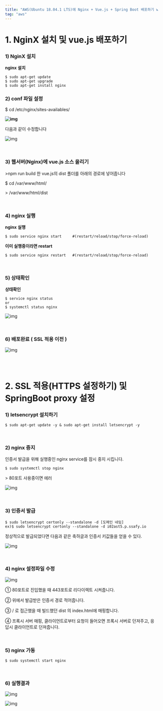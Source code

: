 ```yaml
---
title: "AWS(Ubuntu 18.04.1 LTS)에 Nginx + Vue.js + Spring Boot 배포하기 with SSL"
tag: "aws"
---
```






# 1. NginX 설치 및 vue.js 배포하기

### 1) NginX 설치

**nginx 설치**

```shell
$ sudo apt-get update
$ sudo apt-get upgrade
$ sudo apt-get install nginx
```

### 2) conf 파일 설정

$ cd /etc/nginx/sites-availables/

**![img](https://user-images.githubusercontent.com/46040293/74617570-3294fa80-5171-11ea-8426-cc966326dbf4.png)**

다음과 같이 수정합니다

![img](https://user-images.githubusercontent.com/46040293/74617585-43de0700-5171-11ea-8dc7-cdf94e3962e6.png)

<br>

### 3) 웹서버(Nginx)에 vue.js 소스 올리기

\>npm run build 한 vue.js의 dist 폴더를 아래의 경로에 넣어줍니다

$ cd /var/www/html/

\>   /var/www/html/dist

<br>

### 4) nginx 실행

**nginx 실행**

```shell
$ sudo service nginx start     #(restart/reload/stop/force-reload)
```



**이미 실행중이라면 restart**

```shell
$ sudo service nginx restart   #(restart/reload/stop/force-reload)
```

<br>

### 5) 상태확인

**상태확인**

```
$ service nginx status 
or 
$ systemctl status nginx
```



![img](https://user-images.githubusercontent.com/46040293/74617593-4cced880-5171-11ea-846f-81684765b7c4.png)

<br>

### 6) 배포완료 ( SSL 적용 이전 )

![img](https://user-images.githubusercontent.com/46040293/74617606-5c4e2180-5171-11ea-833b-d73ce97a1f22.png)

<br>

<br>

# 2. SSL 적용(HTTPS 설정하기) 및SpringBoot proxy 설정

### 1) letsencrypt 설치하기

```shell
$ sudo apt-get update -y & sudo apt-get install letsencrypt -y
```

<br>

### 2) nginx 중지

인증서 발급을 위해 실행중인 nginx service를 잠시 중지 시킵니다.

```shell
$ sudo systemctl stop nginx
```

\> 80포트 사용중이면 에러

![img](https://user-images.githubusercontent.com/46040293/74617607-5d7f4e80-5171-11ea-83c0-88d25222165c.png)

<br>

### 3) 인증서 발급

```shell
$ sudo letsencrypt certonly --standalone -d [도메인 네임]
ex)$ sudo letsencrypt certonly --standalone -d i02ast5.p.ssafy.io
```

정상적으로 발급되었다면 다음과 같은 축하글과 인증서 키값들을 얻을 수 있다.

![img](https://user-images.githubusercontent.com/46040293/74617608-5e17e500-5171-11ea-9b14-aac6818530d1.png)

<br>

### 4) nginx 설정파일 수정

![img](https://user-images.githubusercontent.com/46040293/74617609-5e17e500-5171-11ea-9cf6-5f00b628007d.png)

① 80포트로 진입했을 때 443포트로 리다이렉트 시켜줍니다.

② 위에서 발급받은 인증서 경로 적어줍니다.

③ / 로 접근했을 때 빌드했던 dist 의 index.html에 매핑합니다.

④ 프록시 서버 매핑, 클라이언트로부터 요청이 들어오면 프록시 서버로 던져주고, 응답시 클라이언트로 던져줍니다.

<br>

### 5) nginx 가동

```shell
$ sudo systemctl start nginx
```

<br>

### 6) 실행결과

![img](https://user-images.githubusercontent.com/46040293/74617610-5eb07b80-5171-11ea-8dc6-65b9cc67bbd8.png)

![img](https://user-images.githubusercontent.com/46040293/74617603-5bb58b00-5171-11ea-96fd-314b5517f8a1.png)